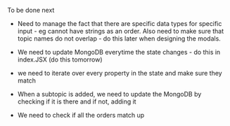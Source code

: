 To be done next
  - Need to manage the fact that there are specific data types for specific input - eg cannot have strings as an order. Also need to make sure that topic names do not overlap - do this later when designing the modals.

-  We need to update MongoDB everytime the state changes - do this in index.JSX (do this tomorrow)
  - we need to iterate over every property in the state and make sure they match
  - When a subtopic is added, we need to update the MongoDB by checking if it is there and if not, adding it
   - We need to check if all the orders match up
